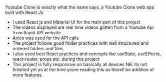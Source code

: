 Youtube Clone is exactly what the name says, a Youtube Clone web app built with React Js
- I used React js and Material UI for the main part of this project
- The videos displayed are real time videos gotten from a Youtube Api from Rapid API website
- Axios was used for the API calls
- The project follows good folder practices with well structured and ordered folders and files
- I also used best React practices and concepts like useState, useEffects, react-router, props etc. during this project
- This project is fully responsive on basically all devices
NB: its not finished yet as at the time youre reading this as therell be addition of more features.
